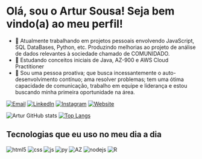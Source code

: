 <h1>Olá, sou o Artur Sousa! Seja bem vindo(a) ao meu perfil!</h1>



- 🔭 Atualmente trabalhando em projetos pessoais envolvendo JavaScript, SQL DataBases, Python, etc. Produzindo melhorias ao projeto de análise de dados relevantes à sociedade chamado de COMUNIDADO.
- 🧠 Estudando conceitos iniciais de Java, AZ-900 e AWS Cloud Practitioner 
- 🚀 Sou uma pessoa proativa; que busca incessantemente o auto-desenvolvimento contínuo; ama resolver problemas; tem uma ótima capacidade de comunicação, trabalho em equipe e liderança e estou buscando minha primeira oportunidade na área.

[![Email](https://img.shields.io/badge/Gmail-D14836?style=for-the-badge&logo=gmail&logoColor=whit)](https://mail.google.com/mail/u/arturxrsousa@gmail.com)
[![LinkedIn](https://img.shields.io/badge/LinkedIn-0077B5?style=for-the-badge&logo=linkedin&logoColor=white)](https://www.linkedin.com/in/arturxrsousa)
[![Instagram](https://img.shields.io/badge/Instagram-E4405F?style=for-the-badge&logo=instagram&logoColor=white)](https://instagram.com/xavierrr.eu)
[![Website](https://img.shields.io/website?label=Comunidado.com.br&style=for-the-badge&url=https://comunidado.com.br/)](https://comunidado.com.br)

![Artur GitHub stats](https://github-readme-stats.vercel.app/api?username=xavierrreu&show_icons=true&theme=dracula)
[![Top Langs](https://github-readme-stats.vercel.app/api/top-langs/?username=xavierrreu&layout=donut&theme=dracula)](https://github.com/xavierrreu/github-readme-stats)

## Tecnologias que eu uso no meu dia a dia

<div style="display: inline_block">
  <img align="center" alt="html5" src="https://img.shields.io/badge/HTML5-E34F26?style=for-the-badge&logo=html5&logoColor=white" />
  <img align="center" alt="css" src="https://img.shields.io/badge/CSS3-1572B6?style=for-the-badge&logo=css3&logoColor=white" />
  <img align="center" alt="js" src="https://img.shields.io/badge/JavaScript-F7DF1E?style=for-the-badge&logo=javascript&logoColor=black" />
  <img align="center" alt="py" src="https://img.shields.io/badge/Python-14354C?style=for-the-badge&logo=python&logoColor=white" />
  <img align="center" alt="AZ" src="https://img.shields.io/badge/Microsoft_Azure-0089D6?style=for-the-badge&logo=microsoft-azure&logoColor=white" />
  <img align="center" alt="nodejs" src="https://img.shields.io/badge/Node.js-43853D?style=for-the-badge&logo=node.js&logoColor=white" />
  <img align="center" alt="R" src="https://img.shields.io/badge/R-276DC3?style=for-the-badge&logo=r&logoColor=white" />
</div><br/>
